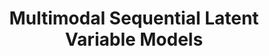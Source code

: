 ---
title: Multimodal Sequential Latent Variable Models
order: 6
img:
publications:
  - date: 2022-06-13
    img: /assets/images/multimodal-latent-system.png
    vid: 
    title: "Learning Sequential Latent Variable Models from Multimodal Time Series Data"
    authors: "Oliver Limoyo, <b>Trevor Ablett</b>, Jonathan Kelly"
    venue: "Accepted to the International Conference on Intelligent Autonomous Systems (IAS'17), Zagreb, Croatia, June 13-16, 2022"
    note: 
    award: "Finalist for the Best Paper Award"
    doi: https://doi.org/10.1007/978-3-031-22216-0_35
    links:
        code: https://github.com/utiasSTARS/visual-haptic-dynamics
        preprint: https://arxiv.org/abs/2204.10419
---